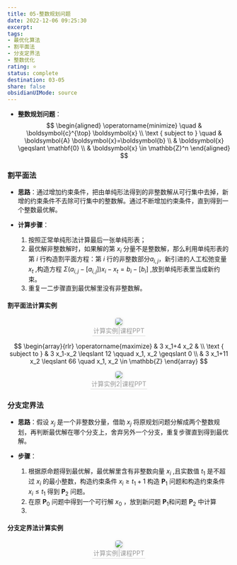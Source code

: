 ```yaml
---
title: 05-整数规划问题
date: 2022-12-06 09:25:30
excerpt: 
tags: 
- 最优化算法
- 割平面法
- 分支定界法
- 整数优化
rating: ⭐
status: complete 
destination: 03-05 
share: false
obsidianUIMode: source
---
```

- **整数规划问题**：$$
\begin{aligned}
\operatorname{minimize} \quad & \boldsymbol{c}^{\top} \boldsymbol{x} \\
\text { subject to } \quad & \boldsymbol{A} \boldsymbol{x}=\boldsymbol{b} \\
& \boldsymbol{x} \geqslant \mathbf{0} \\
& \boldsymbol{x} \in \mathbb{Z}^n
\end{aligned}
$$

### 割平面法
- **思路**：通过增加约束条件，把由单纯形法得到的非整数解从可行集中去掉，新增的约束条件不去除可行集中的整数解。通过不断增加约束条件，直到得到一个整数最优解。

- **计算步骤**：
	1. 按照正常单纯形法计算最后一张单纯形表；
	2. 最优解非整数解时，如果解的第 $x_i$ 分量不是整数解，那么利用单纯形表的第  $i$ 行构造割平面方程：第  $i$ 行的非整数部分$a_{i,j}$，新引进的人工松弛变量 $x_t$ ,构造方程 $\Sigma{(a_{i,j}-\left[a_{i,j}\right])x_{i}}-x_{t}=b_{i}-\left[b_{i}\right]$ ,放到单纯形表里当成新约束。
	3. 重复一二步骤直到最优解里没有非整数解。

#### 割平面法计算实例
<center>
    <img style="border-radius: 0.3125em;
    box-shadow: 0 2px 4px 0 rgba(34,36,38,.12),0 2px 10px 0 rgba(34,36,38,.08);"
    src="https://i.imgur.com/p7mpCkn.png">
    <br>
    <div style="color:orange; border-bottom: 1px solid #d9d9d9;
    display: inline-block;
    color: #999;
    padding: 2px;">计算实例|课程PPT
    </div>
</center>

$$
\begin{array}{rlr}
\operatorname{maximize} & 3 x_1+4 x_2 & \\
\text { subject to } & 3 x_1-x_2 \leqslant 12 \qquad  x_1, x_2 \geqslant 0 \\
& 3 x_1+11 x_2 \leqslant 66 \quad x_1, x_2 \in \mathbb{Z}
\end{array}
$$

<center>
    <img style="border-radius: 0.3125em;
    box-shadow: 0 2px 4px 0 rgba(34,36,38,.12),0 2px 10px 0 rgba(34,36,38,.08);"
    src="https://i.imgur.com/Rn1Vs6d.png">
    <br>
    <div style="color:orange; border-bottom: 1px solid #d9d9d9;
    display: inline-block;
    color: #999;
    padding: 2px;">计算实例2|课程PPT
    </div>
</center>


### 分支定界法 
- **思路**：假设 $x_{j}$ 是一个非整数分量，借助 $x_{j}$ 将原规划问题分解成两个整数规划，再判断最优解在哪个分支上，舍弃另外一个分支，重复步骤直到得到最优解。

- **步骤**：
    1. 根据原命题得到最优解，最优解里含有非整数向量 $x_{i}$ ,且实数值 $t_{1}$ 是不超过 $x_{i}$ 的最小整数，构造约束条件 $x_{i}\geqslant t_{1} +1$ 构造 $\mathbf{P}_{1}$ 问题和构造约束条件 $x_{i}\leqslant t_{1}$ 得到 $\mathbf{P}_2$ 问题。
    2. 在原 $\mathbf{P}_{0}$ 问题中得到一个可行解 $x_0$ ，放到新问题 $\mathbf{P}_{1}$和问题 $\mathbf{P}_2$ 中计算
    3. 
 
#### 分支定界法计算实例

<center>
    <img style="border-radius: 0.3125em;
    box-shadow: 0 2px 4px 0 rgba(34,36,38,.12),0 2px 10px 0 rgba(34,36,38,.08);"
    src="https://i.imgur.com/VozABoe.png">
    <br>
    <div style="color:orange; border-bottom: 1px solid #d9d9d9;
    display: inline-block;
    color: #999;
    padding: 2px;">计算实例|课程PPT
    </div>
</center>

